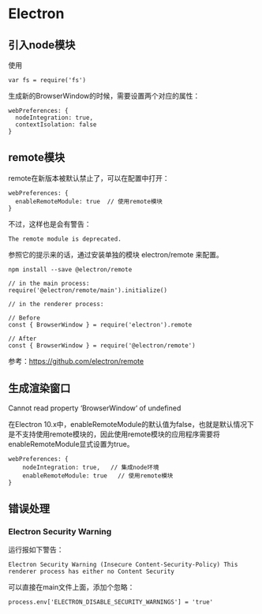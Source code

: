 # Electron

## 引入node模块

使用
```
var fs = require('fs')
```

生成新的BrowserWindow的时候，需要设置两个对应的属性：

```
webPreferences: {
  nodeIntegration: true,
  contextIsolation: false
}
```

## remote模块
remote在新版本被默认禁止了，可以在配置中打开：

```
webPreferences: {
  enableRemoteModule: true  // 使用remote模块
}
```

不过，这样也是会有警告：
```
The remote module is deprecated.
```

参照它的提示来的话，通过安装单独的模块 electron/remote 来配置。

```
npm install --save @electron/remote
```
```
// in the main process:
require('@electron/remote/main').initialize()
```
```
// in the renderer process:

// Before
const { BrowserWindow } = require('electron').remote

// After
const { BrowserWindow } = require('@electron/remote')
```

参考：https://github.com/electron/remote

## 生成渲染窗口
Cannot read property ‘BrowserWindow‘ of undefined

在Electron 10.x中，enableRemoteModule的默认值为false，也就是默认情况下是不支持使用remote模块的，因此使用remote模块的应用程序需要将enableRemoteModule显式设置为true。

```
webPreferences: {     
	nodeIntegration: true,   // 集成node环境
	enableRemoteModule: true   // 使用remote模块
}
```

## 错误处理

### Electron Security Warning 

运行报如下警告：
```
Electron Security Warning (Insecure Content-Security-Policy) This renderer process has either no Content Security
```
可以直接在main文件上面，添加个忽略：

```
process.env['ELECTRON_DISABLE_SECURITY_WARNINGS'] = 'true'
```